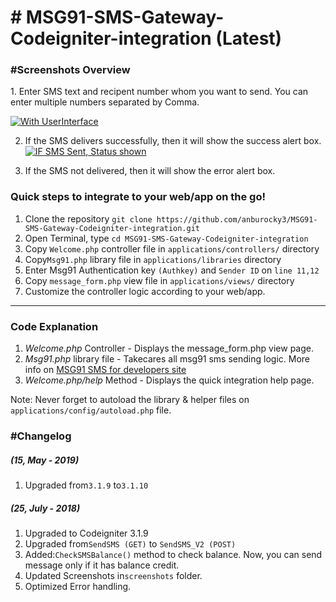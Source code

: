 # # MSG91-SMS-Gateway-Codeigniter-integration (Latest)

<h3>#Screenshots Overview</h3>
1. Enter SMS text and recipent number whom you want to send. You can enter multiple numbers separated by Comma.

[![With UserInterface](https://github.com/anburocky3/MSG91-SMS-Gateway-Codeigniter-integration/raw/master/screenshots/1.png)](#screenshots)


2. If the SMS delivers successfully, then it will show the success alert box.
[![IF SMS Sent, Status shown](https://github.com/anburocky3/MSG91-SMS-Gateway-Codeigniter-integration/raw/master/screenshots/2.png)](#screenshots)

3. If the SMS not delivered, then it will show the error alert box.


<h3>Quick steps to integrate to your web/app on the go!</h3>
<ol>
	<li> Clone the repository <code>git clone https://github.com/anburocky3/MSG91-SMS-Gateway-Codeigniter-integration.git</code> </li>
	<li> Open Terminal, type <code>cd MSG91-SMS-Gateway-Codeigniter-integration</code> </li>
	<li> Copy <code>Welcome.php</code> controller file in <code>applications/controllers/</code> directory</li>
	<li> Copy<code>Msg91.php</code> library file in <code>applications/libraries</code> directory</li>
	<li> Enter Msg91 Authentication key <code>(Authkey)</code> and <code>Sender ID</code> on <code>line 11,12</code></li>
	<li> Copy <code>message_form.php</code> view file in <code>applications/views/</code> directory</li>
	<li> Customize the controller logic according to your web/app. </li>

</ol>	
<hr>
<h3><strong>Code Explanation</strong></h3>
<ol>
	<li><em>Welcome.php</em> Controller - Displays the message_form.php view page.</li>
	<li><em>Msg91.php</em> library file -  Takecares all msg91 sms sending logic. More info on <a href="https://msg91.com/sms-for-developers" target="_blank">MSG91 SMS for developers site</a></li>
	<li><em>Welcome.php/help</em> Method - Displays the quick integration help page.</li>
</ol>

<p class="mt5">Note: Never forget to autoload the library & helper files on <code>applications/config/autoload.php</code> file.</p>

<h3><strong>#Changelog </strong></h3>
<h5>(15, May - 2019)</h5>
<ol>
	<li> Upgraded from<code>3.1.9</code> to<code>3.1.10</code></li>
</ol>

<h5>(25, July - 2018)</h5>
<ol>
	<li> Upgraded to Codeigniter 3.1.9</li>
	<li> Upgraded from<code>SendSMS (GET)</code> to <code>SendSMS_V2 (POST)</code></li>
	<li> Added:<code>CheckSMSBalance()</code> method to check balance. Now, you can send message only if it has balance credit.</li>
	<li> Updated Screenshots in<code>screenshots</code> folder.</li>
	<li> Optimized Error handling.</li>
</ol>